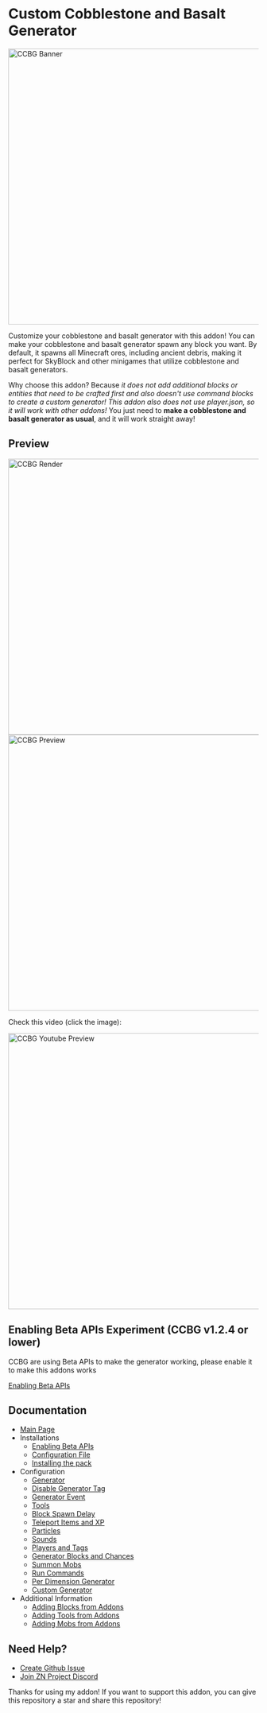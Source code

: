 # Custom Cobblestone and Basalt Generator

<img alt="CCBG Banner" src="https://media.forgecdn.net/attachments/description/1035052/description_9cff90c6-0aef-4601-9a35-b5cb57bb15b8.png" width="555"/>

Customize your cobblestone and basalt generator with this addon! You can make your cobblestone and basalt generator spawn any block you want. By default, it spawns all Minecraft ores, including ancient debris, making it perfect for SkyBlock and other minigames that utilize cobblestone and basalt generators.

Why choose this addon? Because _it does not add additional blocks or entities that need to be crafted first and also doesn't use command blocks to create a custom generator! This addon also does not use player.json, so it will work with other addons!_ You just need to **make a cobblestone and basalt generator as usual**, and it will work straight away!

## Preview

<img alt="CCBG Render" src="https://lh3.googleusercontent.com/fife/ALs6j_G4XXZwT80mhDKpEC0984cYHJAnwLH2Wqt7Tc9T652WD_GKuF6AW7_FTxHB33SWjLvU9E6f7HNlRi8YG84_o4Vi4p56cQtD6PVz0bF1E4JrQb7V4lR66lyj4xI0Z9svr-1Zb3iXo2gMXZjRZKRYSEy932qBYg0b_G_pHXZzbuXGLOCZcye8cB0gs08OnvUleITQDe7VHPENmVrxNkDxzUH4vDtNDQS5Mgp2y41kJhwjYPwyeHj5HWQXsNOfPKX4bVt0isiXKbV_a2CxNsbT8JLjjtc1CRQ5X85xx9Jc0lzcY22JkVCfTCXMSR5EF3wktL2TcUoJ6HT_VPlyXCjcKeor0LA6voJNgiDS1KIkrEGnfBEDIrEXmKTCZLv5O_b0vGyRizzy9cjtq2MUfWP-jCBIPlT9UPRP84ZPEvV5tYJt90khQAZ-bUHbvAsbv9KHRxf_aWrwZBczs1HZfy5GxDryxkw7vnkxiLnXpGRAE5YvHBR6oVW8nVCXtGNIfclAJC1nXle-yKT94PlNOvpMX0CqH3D9n4XndEfeo9YMdzZZyJ15-CDrdrCCYHKZMncNY_t0CpNK2mofxJ8KycthVpnYzrMrKV5mqAGtDM1KYyHod4cmvpardre52HUspc-u_Z6rdcs4XPWoSvjvqniIomVh-zg1nTYFRidt3NsuZxKZ53QU95ONCHRkEq9NaI7DuMXtzmlhyfS4l706yp1l7QZY_1llVkNnEPyaUjybgrde5GJvaENas7pE4LGuJ8Kgu_LR8Ka6G3wXF1nti91xjz3wnE0jVRC8CAIT3wE8jO5JkmaxGPPJEnLeJfJigaV2DdTcyXZjnC8Qawx4mjSnpol8qWZDSkYBn92sEaLRq40dofltG3lp2nmYi-wbYSTIKRguPHxFc39CX2gOMyysXd2xJCV-AeLA7mFhRAcUK_tyBPn601N3JwkVC4Z36l462zCIf6yRH-VuuHA9d_plHuFe4mvo-zffP6IdTGo_xGMKF6umnQQ5Ds5mYjv5EbBhKOJRIhQ5plmpj1ZOwRjCGDjz6leMZ7MHVdT4vWk4GgoxR0Xi_XUJyf7CPpRJxh3qtXMbKzKEZ3WUKEc1la9apEbdoiW_xXtz2gerRiwhma8LeZqbUN5kX7itneoex4skOE5KMKBulripZJ4r9dAVHkQCugo8iuFmokAJaZqXi_JDS7KmJqk2Ijq9bQOfxOp2KruVwmPhZR8OsOSvg7uKl7qvfKatKgTrnubuhh32b2bkH-t8TJMOjvf9rfPELw4WkhkBvCMOTfPupljpvbS4X8Ir-5QeASpkIUrDFybDahGP983fN9t3OvJ6FSAHBL-f8OR2xp1DcoLRfl6My6cMCb3MpVuoTYeKa6f5z3227MqbLzh0JVUG1LSi6SjiSLMaoJd1gI19hOd7km3mdrg35NREqVBpnSz0mqCRRsfd_mfhByVtZ_7nHpsReO_mbGaXpsHaqgTxVXPB75YOi7spniXRFpDFhaOEI0lKHrQlL6HQ1ilVD8fG7Y83gd6DzuMOxzQaraVL0acgknml071Ngz1nxscvNLjVKF1AsqxbmkfZDkFC7RJUbVo-INGjf5jdG7TIY2cuFE3hoJdL8Odc-Iq6h5XnJquiu_h1HrrFSOYnQJBX4imEE6YGC5qo1k2ycxNKKSzMFPkDKIeZ_O1F6jE27fnSWO72OMP_Ai_FcsnpYxzh63gnlgkUGOgmw48M7aEam3gXi_NO-XAxx4_2YVFpv6WC1S3T=w1318-h646" width="555"/>

<img alt="CCBG Preview" src="https://lh3.googleusercontent.com/fife/ALs6j_E5VgVmqkj0XNmxbbGc5mJG8SpfmvN7rxZDlkJpByO-CQzXqtnCwzTi5VshWFNYVj1xET719tT7YvnCQOfOvC9AeSbXrp5vOkX12QBGvvJ9e-MdkUH5IenKxGIfchmvzFIeAfTRB0H3QsXArbLdgM_Coq0Vxt1aQ7Y9ceWyNXpJgHekH5s0nSc0hraMc0sTmhudT0zB7NOTB38vI8tu0cyshN5BVthO2n7LTXi-nQmOBzxJMw0B0suDAxxRzJZfTkfxgrpo6JtdjjcezTglRiiV0KqWGkGinmHvC_9Aj_GIWbJQwDqwMr72hoSXmpZfe7XzUYHbCUocvaITTCEK2Ge1706Xr7PZumZS4h9h4p8f7IJpUNL8xoU_3D-2tzxjwLlDuFSc66Sge8Q5d6FTa9t46P2NMtpH4h_iAHP-AJ-qyph_XcVZNOAZZd4nPz7cnIl2HRQAvhUspWlbU1TGm-qZS9h3PpUz12zvE2ScZhWVwuV2ln2nczOHINjp2Zi-gNfiWuvxFUh2kPybfaY7a8PzmPcl1SkMy00tSB7s_I46KmAzq0r0-RQkcBzhID84ZJ-H-NVwkxoEJCtLk64ywra-W4X8Kpg6MPQlgCgYqy3IyA6xuy3GQjumPabCCJgrYGqoZb6S-dG0MuCSxpqdc92h4NIiJ8G_KZ2s3yQMipEFjTidntbDkPvuQk4ROezeCHQOhRgYR0IAOtY3-oPRfaLvxlP73KnbnxzuQF0jD7dKRBhrYNYS8yygvI6o6NzdFWRhLEAfQCktrlA_on8n5KgYiqZxZg5pALHJaBrVv28lw_qoCUtkRBj-7GX7W0BNINd6220O_mjjKXrtoUd4Zg-Aai2Dvg-kq7WbVatkcQlzcTZ0Xitd8koyy5BsomEfXZ39xKtEO60IUv0BReJ9j2SW5IYJJOtMZEc2HjJ04ETH8JSZymS0HWb7PlSUpthBbUDyRF9onZjOEO_zCVULUNAiMmz6qAYNpLnB3GyC5mOx55njpSWbMa73nJXuNt-jB1KsiJERSnMh1x4FPu5RdBcnvvVEfQX4jIIbefcxTnjk08znFyQ3pWpkBpbVHVApSZ0rNhrjurf71VZc8wNx=w1318-h646-rw-v1" width="555"/>

Check this video (click the image):

<a href="https://www.youtube.com/watch?v=sDB8kqgZz1w">
  <img alt="CCBG Youtube Preview" src="https://lh3.googleusercontent.com/fife/ALs6j_G4XXZwT80mhDKpEC0984cYHJAnwLH2Wqt7Tc9T652WD_GKuF6AW7_FTxHB33SWjLvU9E6f7HNlRi8YG84_o4Vi4p56cQtD6PVz0bF1E4JrQb7V4lR66lyj4xI0Z9svr-1Zb3iXo2gMXZjRZKRYSEy932qBYg0b_G_pHXZzbuXGLOCZcye8cB0gs08OnvUleITQDe7VHPENmVrxNkDxzUH4vDtNDQS5Mgp2y41kJhwjYPwyeHj5HWQXsNOfPKX4bVt0isiXKbV_a2CxNsbT8JLjjtc1CRQ5X85xx9Jc0lzcY22JkVCfTCXMSR5EF3wktL2TcUoJ6HT_VPlyXCjcKeor0LA6voJNgiDS1KIkrEGnfBEDIrEXmKTCZLv5O_b0vGyRizzy9cjtq2MUfWP-jCBIPlT9UPRP84ZPEvV5tYJt90khQAZ-bUHbvAsbv9KHRxf_aWrwZBczs1HZfy5GxDryxkw7vnkxiLnXpGRAE5YvHBR6oVW8nVCXtGNIfclAJC1nXle-yKT94PlNOvpMX0CqH3D9n4XndEfeo9YMdzZZyJ15-CDrdrCCYHKZMncNY_t0CpNK2mofxJ8KycthVpnYzrMrKV5mqAGtDM1KYyHod4cmvpardre52HUspc-u_Z6rdcs4XPWoSvjvqniIomVh-zg1nTYFRidt3NsuZxKZ53QU95ONCHRkEq9NaI7DuMXtzmlhyfS4l706yp1l7QZY_1llVkNnEPyaUjybgrde5GJvaENas7pE4LGuJ8Kgu_LR8Ka6G3wXF1nti91xjz3wnE0jVRC8CAIT3wE8jO5JkmaxGPPJEnLeJfJigaV2DdTcyXZjnC8Qawx4mjSnpol8qWZDSkYBn92sEaLRq40dofltG3lp2nmYi-wbYSTIKRguPHxFc39CX2gOMyysXd2xJCV-AeLA7mFhRAcUK_tyBPn601N3JwkVC4Z36l462zCIf6yRH-VuuHA9d_plHuFe4mvo-zffP6IdTGo_xGMKF6umnQQ5Ds5mYjv5EbBhKOJRIhQ5plmpj1ZOwRjCGDjz6leMZ7MHVdT4vWk4GgoxR0Xi_XUJyf7CPpRJxh3qtXMbKzKEZ3WUKEc1la9apEbdoiW_xXtz2gerRiwhma8LeZqbUN5kX7itneoex4skOE5KMKBulripZJ4r9dAVHkQCugo8iuFmokAJaZqXi_JDS7KmJqk2Ijq9bQOfxOp2KruVwmPhZR8OsOSvg7uKl7qvfKatKgTrnubuhh32b2bkH-t8TJMOjvf9rfPELw4WkhkBvCMOTfPupljpvbS4X8Ir-5QeASpkIUrDFybDahGP983fN9t3OvJ6FSAHBL-f8OR2xp1DcoLRfl6My6cMCb3MpVuoTYeKa6f5z3227MqbLzh0JVUG1LSi6SjiSLMaoJd1gI19hOd7km3mdrg35NREqVBpnSz0mqCRRsfd_mfhByVtZ_7nHpsReO_mbGaXpsHaqgTxVXPB75YOi7spniXRFpDFhaOEI0lKHrQlL6HQ1ilVD8fG7Y83gd6DzuMOxzQaraVL0acgknml071Ngz1nxscvNLjVKF1AsqxbmkfZDkFC7RJUbVo-INGjf5jdG7TIY2cuFE3hoJdL8Odc-Iq6h5XnJquiu_h1HrrFSOYnQJBX4imEE6YGC5qo1k2ycxNKKSzMFPkDKIeZ_O1F6jE27fnSWO72OMP_Ai_FcsnpYxzh63gnlgkUGOgmw48M7aEam3gXi_NO-XAxx4_2YVFpv6WC1S3T=w1318-h646" width="555"/>
</a>

## Enabling Beta APIs Experiment (CCBG v1.2.4 or lower)

CCBG are using Beta APIs to make the generator working, please enable it to make this addons works

[Enabling Beta APIs](https://ccbg.znproject.my.id/installations/enabling-beta-apis)

## Documentation

- [Main Page](https://ccbg.znproject.my.id)
- Installations
  - [Enabling Beta APIs](https://ccbg.znproject.my.id/installations/enabling-beta-apis)
  - [Configuration File](https://ccbg.znproject.my.id/installations/configuration-file)
  - [Installing the pack](https://ccbg.znproject.my.id/installations/installing-the-pack)
- Configuration
  - [Generator](https://ccbg.znproject.my.id/configuration/generator)
  - [Disable Generator Tag](https://ccbg.znproject.my.id/configuration/disable-generator-tag)
  - [Generator Event](https://ccbg.znproject.my.id/configuration/generator-event)
  - [Tools](https://ccbg.znproject.my.id/configuration/tools)
  - [Block Spawn Delay](https://ccbg.znproject.my.id/configuration/block-spawn-delay)
  - [Teleport Items and XP](https://ccbg.znproject.my.id/configuration/teleport-items-and-xp)
  - [Particles](https://ccbg.znproject.my.id/configuration/particles)
  - [Sounds](https://ccbg.znproject.my.id/configuration/sounds)
  - [Players and Tags](https://ccbg.znproject.my.id/configuration/players-and-tags)
  - [Generator Blocks and Chances](https://ccbg.znproject.my.id/configuration/generator-blocks-and-chances)
  - [Summon Mobs](https://ccbg.znproject.my.id/configuration/summon-mobs)
  - [Run Commands](https://ccbg.znproject.my.id/configuration/commands)
  - [Per Dimension Generator](https://ccbg.znproject.my.id/configuration/per-dimension-generator)
  - [Custom Generator](https://ccbg.znproject.my.id/configuration/custom-generator)
- Additional Information
  - [Adding Blocks from Addons](https://ccbg.znproject.my.id/additional-information/adding-blocks-from-addons)
  - [Adding Tools from Addons](https://ccbg.znproject.my.id/additional-information/adding-tools-from-addons)
  - [Adding Mobs from Addons](https://ccbg.znproject.my.id/additional-information/adding-mobs-from-addons)

## Need Help?

- [Create Github Issue](https://github.com/HirziDevs/CCBG/issues/new)
- [Join ZN Project Discord](https://discord.znproject.my.id)

Thanks for using my addon! If you want to support this addon, you can give this repository a star and share this repository!
